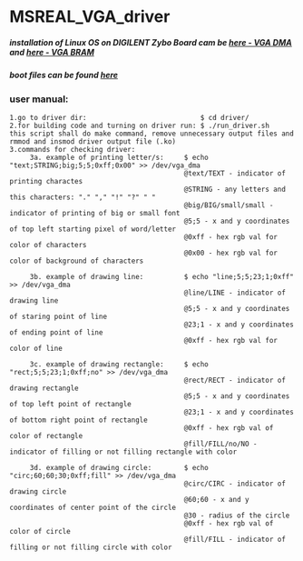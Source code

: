 # MSREAL_VGA_driver

##### installation of Linux OS on DIGILENT Zybo Board cam be [here - VGA DMA](https://www.elektronika.ftn.uns.ac.rs/mikroracunarski-sistemi-za-rad-u-realnom-vremenu/wp-content/uploads/sites/99/2018/03/Vezba12_Instaliranje_Linux-a_na_Zybo_ploci_na_primeru_DMA_VGA.pdf) and [here - VGA BRAM](https://www.elektronika.ftn.uns.ac.rs/mikroracunarski-sistemi-za-rad-u-realnom-vremenu/wp-content/uploads/sites/99/2018/03/Vezba11_Instaliranje_Linux-a_na_Zybo_ploci_na_primeru_BRAM_VGA.pdf)
##### boot files can be found [here](https://github.com/KELembeded/vezba12)

### user manual:
```
1.go to driver dir:                            $ cd driver/
2.for building code and turning on driver run: $ ./run_driver.sh  
this script shall do make command, remove unnecessary output files and rmmod and insmod driver output file (.ko)
3.commands for checking driver:
     3a. example of printing letter/s:     $ echo "text;STRING;big;5;5;0xff;0x00" >> /dev/vga_dma
                                           @text/TEXT - indicator of printing charactes
                                           @STRING - any letters and this characters: "." "," "!" "?" " "
                                           @big/BIG/small/small - indicator of printing of big or small font
                                           @5;5 - x and y coordinates of top left starting pixel of word/letter
                                           @0xff - hex rgb val for color of characters
                                           @0x00 - hex rgb val for color of background of characters

     3b. example of drawing line:          $ echo "line;5;5;23;1;0xff" >> /dev/vga_dma
                                           @line/LINE - indicator of drawing line
                                           @5;5 - x and y coordinates of staring point of line
                                           @23;1 - x and y coordinates of ending point of line
                                           @0xff - hex rgb val for color of line

     3c. example of drawing rectangle:     $ echo "rect;5;5;23;1;0xff;no" >> /dev/vga_dma 
                                           @rect/RECT - indicator of drawing rectangle
                                           @5;5 - x and y coordinates of top left point of rectangle
                                           @23;1 - x and y coordinates of bottom right point of rectangle
                                           @0xff - hex rgb val of color of rectangle
                                           @fill/FILL/no/NO - indicator of filling or not filling rectangle with color

     3d. example of drawing circle:        $ echo "circ;60;60;30;0xff;fill" >> /dev/vga_dma 
                                           @circ/CIRC - indicator of drawing circle
                                           @60;60 - x and y coordinates of center point of the circle
                                           @30 - radius of the circle
                                           @0xff - hex rgb val of color of circle
                                           @fill/FILL - indicator of filling or not filling circle with color
```
